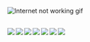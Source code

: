 ![Internet not working gif](https://github.com/saadeghi/saadeghi/raw/master/dino.gif)  
<br>

<img align="left" src="https://img.shields.io/badge/git-%23F05033.svg?logo=git&logoColor=white"/>
<img align="left" src="https://img.shields.io/badge/Android-3DDC84?logo=android&logoColor=white" />
<img align="left" src="https://img.shields.io/badge/java-%23ED8B00.svg?logo=java&logoColor=white"/>
<!-- <img align="left" src="https://img.shields.io/badge/kotlin-%230095D5.svg?logo=kotlin&logoColor=white"/> -->
<img align="left" src="https://img.shields.io/badge/IntelliJIDEA-000000.svg?logo=intellij-idea&logoColor=white"/>
<img align="left" src="https://img.shields.io/badge/VS%20Code-%23007ACC.svg?logo=visual-studio-code&logoColor=white"/>
<!-- <img align="left" src="https://img.shields.io/badge/HTML-%23E34F26.svg?logo=html5&logoColor=white"/> -->
<img align="left" src="https://img.shields.io/badge/CSS-%231572B6.svg?logo=css3&logoColor=white"/>
<img align="left" src="https://img.shields.io/badge/JavaScript-%23F7DF1E.svg?logo=javascript&logoColor=black"/>

<br><br>
<!--
**nashela/nashela** is a ✨ _special_ ✨ repository because its `README.md` (this file) appears on your GitHub profile.

Here are some ideas to get you started:

- 🔭 I’m currently working on ...
- 🌱 I’m currently learning ...
- 👯 I’m looking to collaborate on ...
- 🤔 I’m looking for help with ...
- 💬 Ask me about ...
- 📫 How to reach me: ...
- 😄 Pronouns: ...
- ⚡ Fun fact: ...
-->

